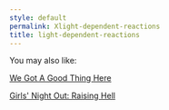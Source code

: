 ```yaml
---
style: default
permalink: Xlight-dependent-reactions
title: light-dependent-reactions
---
```

You may also like:

[We Got A Good Thing Here](http://scp-wiki.net/we-got-a-good-thing-here)

[Girls' Night Out: Raising Hell](http://scp-wiki.net/raising-hell)
